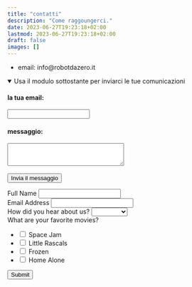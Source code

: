 ```yaml
---
title: "contatti"
description: "Come raggoungerci."
date: 2023-06-27T19:23:18+02:00
lastmod: 2023-06-27T19:23:18+02:00
draft: false
images: []
---
```




<ul>
<li>email: info@robotdazero.it</li>
</ul>

<details open="">
<summary>Usa il modulo sottostante per inviarci le tue comunicazioni
</summary>
<form action="https://formspree.io/f/xyybpbln" method="POST">
<label>
<h4>la tua email:</h4>
<input type="email" name="email">
</label>
<br>
<label>
<h4> messaggio:</h4>
<textarea cols="30" rows="3"  name="message"></textarea>
</label>
<br>
<br>
<button class="btn btn-primary btn-lg px-4 mb-2" type="submit">Invia il messaggio</button>
</form>
</details>



<form method="POST" action="/api/submit">
<div class="input">
<label for="name">Full Name</label>
<input id="name" name="name" type="text" />
</div>

<div class="input">
<label for="email">Email Address</label>
<input id="email" name="email" type="email" />
</div>

<div class="input">
<label for="referers">How did you hear about us?</label>
<select id="referers" name="referers">
<option hidden disabled selected value></option>
<option value="Facebook">Facebook</option>
<option value="Twitter">Twitter</option>
<option value="Google">Google</option>
<option value="Bing">Bing</option>
<option value="Friends">Friends</option>
</select>
</div>

<div class="checklist">
<label>What are your favorite movies?</label>
<ul>
<li>
<input id="m1" type="checkbox" name="movies" value="Space Jam" />
<label for="m1">Space Jam</label>
</li>
<li>
<input id="m2" type="checkbox" name="movies" value="Little Rascals" />
<label for="m2">Little Rascals</label>
</li>
<li>
<input id="m3" type="checkbox" name="movies" value="Frozen" />
<label for="m3">Frozen</label>
</li>
<li>
<input id="m4" type="checkbox" name="movies" value="Home Alone" />
<label for="m4">Home Alone</label>
</li>
</ul>
</div>

<button type="submit">Submit</button>
</form>
